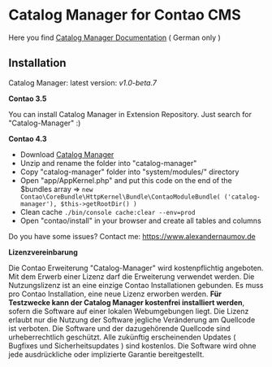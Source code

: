 Catalog Manager for Contao CMS
===============

Here you find [Catalog Manager Documentation][3] ( German only )

## Installation

Catalog Manager: latest version: _v1.0-beta.7_

**Contao 3.5**

You can install Catalog Manager in Extension Repository. Just search for "Catalog-Manager" :)

**Contao 4.3**

- Download [Catalog Manager][2]
- Unzip and rename the folder into "catalog-manager"
- Copy "catalog-manager" folder into "system/modules/" directory
- Open "app/AppKernel.php" and put this code on the end of the $bundles array => `new Contao\CoreBundle\HttpKernel\Bundle\ContaoModuleBundle( ('catalog-manager'), $this->getRootDir() )`
- Clean cache `./bin/console cache:clear --env=prod`
- Open "contao/install" in your browser and create all tables and columns

Do you have some issues? Contact me: https://www.alexandernaumov.de

**Lizenzvereinbarung**

Die Contao Erweiterung "Catalog-Manager" wird kostenpflichtig angeboten. Mit dem Erwerb einer Lizenz darf die Erweiterung verwendet werden. Die Nutzungslizenz ist an eine einzige Contao Installationen gebunden. Es muss pro Contao Installation, eine neue Lizenz erworben werden. **Für Testzwecke kann der Catalog Manager kostenfrei installiert werden**, sofern die Software auf einer lokalen Webumgebungen liegt. Die Lizenz erlaubt nur die Nutzung der Software jegliche Veränderung am Quellcode ist verboten. Die Software und der dazugehörende Quellcode sind urheberrechtlich geschützt.
Alle zukünftig erscheinenden Updates ( Bugfixes und Sicherheitsupdates ) sind kostenlos. Die Software wird ohne jede ausdrückliche oder implizierte Garantie bereitgestellt.

[1]: https://www.alexandernaumov.de/blog/f-modul-2-0-aka-catalog-manager
[2]: https://github.com/alnv/catalog-manager/archive/v1.0-beta.7.tar.gz
[3]: https://github.com/alnv/catalog-manager/wiki